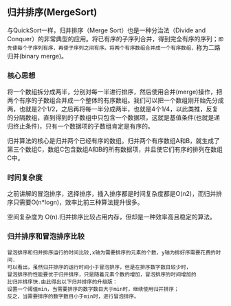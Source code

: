 ## 归并排序(MergeSort)

与QuickSort一样，归并排序（Merge Sort）也是一种分治法（Divide and Conquer）的非常典型的应用。将已有序的子序列合并，得到完全有序的序列；`即先使每个子序列有序，再使子序列之间有序。将两个有序数组合并成一个有序数组，`称为二路归并(binary merge)。

### 核心思想

将一个数组拆分成两半，分别对每一半进行排序，然后使用合并(merge)操作，把两个有序的子数组合并成一个整体的有序数组。我们可以把一个数组刚开始先分成两，也就是2个1/2，之后再将每一半分成两半，也就是4个1/4，以此类推，反复的分隔数组，直到得到的子数组中只包含一个数据项，这就是基值条件(也就是递归终止条件)，只有一个数据项的子数组肯定是有序的。

归并算法的核心是归并两个已经有序的数组。归并两个有序数组A和B，就生成了第三个数组C，数组C包含数组A和B的所有数据项，并且使它们有序的排列在数组C中。

### 时间复杂度

之前讲解的冒泡排序，选择排序，插入排序都是时间复杂度都是O(n2)，而归并排序只需要O(n*logn)，效率比前三种算法提升很多。

空间复杂度为 O(n).归并排序比较占用内存，但却是一种效率高且稳定的算法。

### 归并排序和冒泡排序比较

    冒泡排序和归并排序运行的时间比较,x轴为需要排序的元素的个数，y轴为排好序需要花费的时间.
    可以看出，虽然归并排序的运行时间小于冒泡排序，但是在排序数字数目较少时，
    冒泡排序的性能要优于归并排序，只是随着元素个数的增加，冒泡排序的时间增加的
    比归并排序快.由此得出以下归并排序的升级版：
    设置一个阈值min，当需要排序的数字数目大于min时，继续使用归并排序；
    反之，当需要排序的数字数目小于min时，进行冒泡排序。